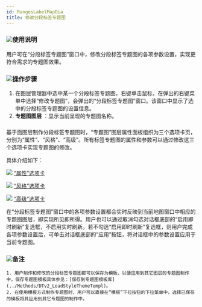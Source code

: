 ```yaml
---
id: RangesLabelMapDia
title: 修改分段标签专题图
---
```

### ![](../../img/read.gif)使用说明

用户可在“分段标签专题图”窗口中，修改分段标签专题图的各项参数设置，实现更符合需求的专题图效果。

### ![](../../img/read.gif)操作步骤

1. 在图层管理器中选中某一个分段标签专题图，右键单击鼠标，在弹出的右键菜单中选择“修改专题图”，会弹出的“分段标签专题图”窗口。该窗口中显示了选中的分段标签专题图的设置信息。
2. **专题图图层** ：显示当前呈现的专题图名称。

###
基于面图层制作分段标签专题图时，“专题图”图层属性面板组织为三个选项卡页，分别为“属性”、“风格”、“高级”。所有标签专题图的属性和参数可以通过修改这三个选项卡实现专题图的修改。

具体介绍如下：

![](../../img/smalltitle.png) [“属性”选项卡](PropertiesDia)

![](../../img/smalltitle.png) [“风格”选项卡](RangesStyleDia)

![](../../img/smalltitle.png) [“高级”选项卡](AdvancedDia)

在“分段标签专题图”窗口中的各项参数设置都会实时反映到当前地图窗口中相应的专题图图层，即实现所见即所得。用户也可以通过取消勾选对话框底部的“启用即时刷新”复选框，不启用实时刷新。若不勾选“启用即时刷新”复选框，则用户完成各项参数设置后，可单击对话框底部的“应用”按钮，将对话框中的参数设置应用于当前专题图。

### ![](../../img/read.gif)备注

    1. 用户制作和修改的分段标签专题图都可以保存为模板，以便应用到其它图层的专题图制作中，保存专题图模板具体参见：[保存到专题图模板库](../Methods/DTv2_LoadStyleThemeTempl)。
    2. 在使用模板方式制作专题图时，用户可以直接在“模板”下拉按钮的下拉菜单中，选择已保存的模板将其应用到其它专题图的制作中。

